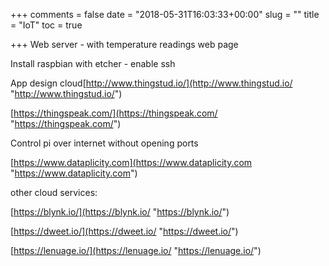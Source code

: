 +++
comments = false
date = "2018-05-31T16:03:33+00:00"
slug = ""
title = "IoT"
toc = true

+++
Web server - with temperature readings web page

Install raspbian with etcher - enable ssh

App design cloud[http://www.thingstud.io/](http://www.thingstud.io/ "http://www.thingstud.io/")

[https://thingspeak.com/](https://thingspeak.com/ "https://thingspeak.com/")

Control pi over internet without opening ports

[https://www.dataplicity.com](https://www.dataplicity.com "https://www.dataplicity.com")

other cloud services:

[https://blynk.io/](https://blynk.io/ "https://blynk.io/")

[https://dweet.io/](https://dweet.io/ "https://dweet.io/")

[https://lenuage.io/](https://lenuage.io/ "https://lenuage.io/")